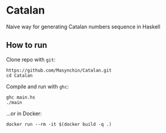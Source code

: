 # Catalan

Naive way for generating Catalan numbers sequence in Haskell

## How to run

Clone repo with `git`:

~~~shell
https://github.com/Masynchin/Catalan.git
cd Catalan
~~~

Compile and run with `ghc`:

~~~shell
ghc main.hs
./main
~~~

...or in Docker:

~~~shell
docker run --rm -it $(docker build -q .)
~~~
